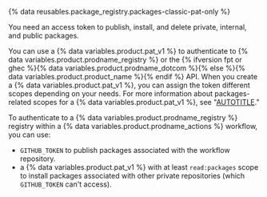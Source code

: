 {% data reusables.package_registry.packages-classic-pat-only %}

You need an access token to publish, install, and delete private, internal, and public packages.

You can use a {% data variables.product.pat_v1 %} to authenticate to {% data variables.product.prodname_registry %} or the {% ifversion fpt or ghec %}{% data variables.product.prodname_dotcom %}{% else %}{% data variables.product.product_name %}{% endif %} API. When you create a {% data variables.product.pat_v1 %}, you can assign the token different scopes depending on your needs. For more information about packages-related scopes for a {% data variables.product.pat_v1 %}, see "[AUTOTITLE](/packages/learn-github-packages/about-permissions-for-github-packages#about-scopes-and-permissions-for-package-registries)."

To authenticate to a {% data variables.product.prodname_registry %} registry within a {% data variables.product.prodname_actions %} workflow, you can use:
* `GITHUB_TOKEN` to publish packages associated with the workflow repository.
* a {% data variables.product.pat_v1 %} with at least `read:packages` scope to install packages associated with other private repositories (which `GITHUB_TOKEN` can't access).
